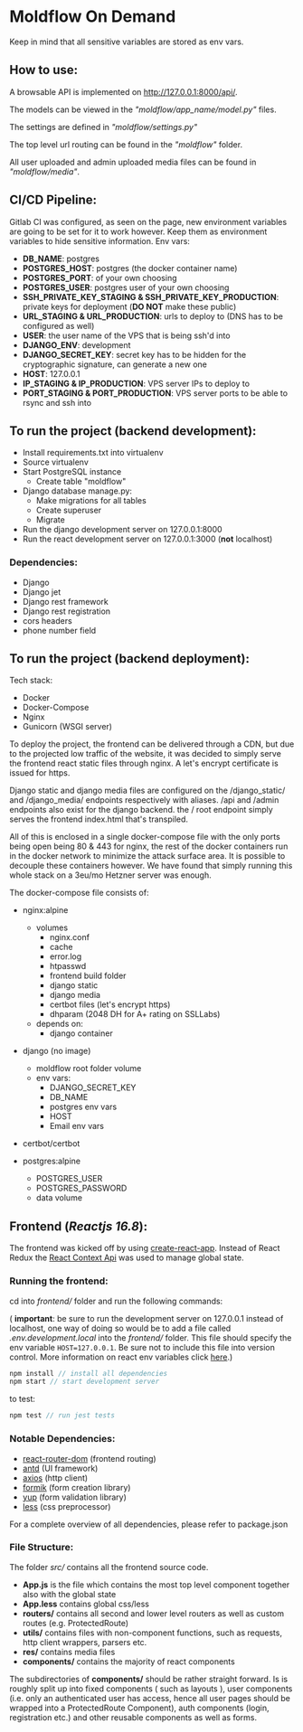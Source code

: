 # Moldflow On Demand

Keep in mind that all sensitive variables are stored as env vars.

## How to use:

A browsable API is implemented on http://127.0.0.1:8000/api/.

The models can be viewed in the _"moldflow/app_name/model.py"_ files.

The settings are defined in _"moldflow/settings.py"_

The top level url routing can be found in the _"moldflow"_ folder.

All user uploaded and admin uploaded media files can be found in _"moldflow/media"_.

## CI/CD Pipeline:

Gitlab CI was configured, as seen on the page, new environment variables are going to be set for it to work however. Keep them as environment variables to hide sensitive information.
Env vars:

-   **DB_NAME**: postgres
-   **POSTGRES_HOST**: postgres (the docker container name)
-   **POSTGRES_PORT**: of your own choosing
-   **POSTGRES_USER**: postgres user of your own choosing
-   **SSH_PRIVATE_KEY_STAGING & SSH_PRIVATE_KEY_PRODUCTION**: private keys for deployment (**DO NOT** make these public)
-   **URL_STAGING & URL_PRODUCTION**: urls to deploy to (DNS has to be configured as well)
-   **USER**: the user name of the VPS that is being ssh'd into
-   **DJANGO_ENV**: development
-   **DJANGO_SECRET_KEY**: secret key has to be hidden for the cryptographic signature, can generate a new one
-   **HOST**: 127.0.0.1
-   **IP_STAGING & IP_PRODUCTION**: VPS server IPs to deploy to
-   **PORT_STAGING & PORT_PRODUCTION**: VPS server ports to be able to rsync and ssh into

## To run the project (backend development):

-   Install requirements.txt into virtualenv
-   Source virtualenv
-   Start PostgreSQL instance
    -   Create table "moldflow"
-   Django database manage.py:
    -   Make migrations for all tables
    -   Create superuser
    -   Migrate
-   Run the django development server on 127.0.0.1:8000
-   Run the react development server on 127.0.0.1:3000 (**not** localhost)

### Dependencies:

-   Django
-   Django jet
-   Django rest framework
-   Django rest registration
-   cors headers
-   phone number field

## To run the project (backend deployment):

Tech stack:

-   Docker
-   Docker-Compose
-   Nginx
-   Gunicorn (WSGI server)

To deploy the project, the frontend can be delivered through a CDN, but due to the projected low traffic of the website, it was decided to simply serve the frontend react static files through nginx. A let's encrypt certificate is issued for https.

Django static and django media files are configured on the /django_static/ and /django_media/ endpoints respectively with aliases. /api and /admin endpoints also exist for the django backend. the / root endpoint simply serves the frontend index.html that's transpiled.

All of this is enclosed in a single docker-compose file with the only ports being open being 80 & 443 for nginx, the rest of the docker containers run in the docker network to minimize the attack surface area. It is possible to decouple these containers however. We have found that simply running this whole stack on a 3eu/mo Hetzner server was enough.

The docker-compose file consists of:

-   nginx:alpine

    -   volumes
        -   nginx.conf
        -   cache
        -   error.log
        -   htpasswd
        -   frontend build folder
        -   django static
        -   django media
        -   certbot files (let's encrypt https)
        -   dhparam (2048 DH for A+ rating on SSLLabs)
    -   depends on:
        -   django container

-   django (no image)

    -   moldflow root folder volume
    -   env vars:
        -   DJANGO_SECRET_KEY
        -   DB_NAME
        -   postgres env vars
        -   HOST
        -   Email env vars

-   certbot/certbot

-   postgres:alpine
    -   POSTGRES_USER
    -   POSTGRES_PASSWORD
    -   data volume

## Frontend (_Reactjs 16.8_):

The frontend was kicked off by using [create-react-app](https://github.com/facebook/create-react-app). Instead of React Redux the [React Context Api](https://reactjs.org/docs/context.html) was used to manage global state.

### Running the frontend:

cd into _frontend/_ folder and run the following commands: </br>

( **important**: be sure to run the development server on 127.0.0.1 instead of localhost, one way of doing so would be to add a file called _.env.development.local_ into the _frontend/_ folder. This file should specify the env variable `HOST=127.0.0.1`. Be sure not to include this file into version control. More information on react env variables click [here](https://create-react-app.dev/docs/adding-custom-environment-variables).)

```javascript
npm install // install all dependencies
npm start // start development server
```

to test:

```javascript
npm test // run jest tests
```

### Notable Dependencies:

-   [react-router-dom](https://github.com/ReactTraining/react-router/tree/master/packages/react-router-dom) (frontend routing)
-   [antd](https://ant.design/) (UI framework)
-   [axios](https://github.com/axios/axios) (http client)
-   [formik](https://github.com/jaredpalmer/formik) (form creation library)
-   [yup](https://github.com/jquense/yup) (form validation library)
-   [less](http://lesscss.org/) (css preprocessor)

For a complete overview of all dependencies, please refer to package.json

### File Structure:

The folder _src/_ contains all the frontend source code.

-   **App.js** is the file which contains the most top level component together also with the global state
-   **App.less** contains global css/less
-   **routers/** contains all second and lower level routers as well as custom routes (e.g. ProtectedRoute)
-   **utils/** contains files with non-component functions, such as requests, http client wrappers, parsers etc.
-   **res/** contains media files
-   **components/** contains the majority of react components

The subdirectories of **components/** should be rather straight forward. Is is roughly split up into fixed components ( such as layouts ), user components (i.e. only an authenticated user has access, hence all user pages should be wrapped into a ProtectedRoute Component), auth components (login, registration etc.) and other reusable components as well as forms.
